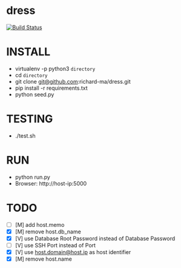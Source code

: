# dress

[![Build Status](https://travis-ci.org/richard-ma/dress.svg?branch=master)](https://travis-ci.org/richard-ma/dress)

# INSTALL
* virtualenv -p python3 `directory`
* cd `directory`
* git clone git@github.com:richard-ma/dress.git
* pip install -r requirements.txt
* python seed.py

# TESTING
* ./test.sh

# RUN
* python run.py
* Browser: http://host-ip:5000

# TODO
* [ ] [M] add host.memo
* [x] [M] remove host.db_name
* [x] [V] use Database Root Password instead of Database Password
* [ ] [V] use SSH Port instead of Port
* [x] [V] use host.domain@host.ip as host identifier
* [x] [M] remove host.name
